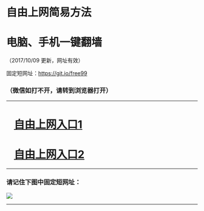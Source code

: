 ﻿# 自由上网简易方法

# 电脑、手机一键翻墙

（2017/10/09 更新，网址有效）

固定短网址：https://git.io/free99

### （微信如打不开，请转到浏览器打开）


***





# &nbsp;&nbsp; <a href="http://ft1355412729.fwq-tz-1001.info/fwqtz01.html?t=100900132760 " target="_blank">自由上网入口1</a>
# &nbsp;&nbsp; <a href="http://ft1168524236.fwq-tz-1002.info/fwqtz02.html?t=10090012515 " target="_blank">自由上网入口2</a>
***

### 请记住下图中固定短网址：

<img src="https://s3-us-west-2.amazonaws.com/fwq-1001/yjfq-20170905okok.png" /> 


***

